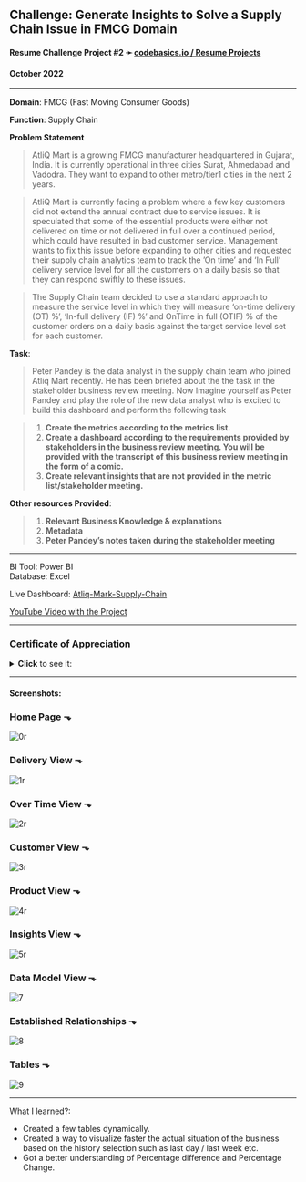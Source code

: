 ## **Challenge**: Generate Insights to Solve a Supply Chain Issue in FMCG Domain

#### Resume Challenge Project #2 ➛ [codebasics.io / Resume Projects](https://codebasics.io/challenge/codebasics-resume-project-challenge)
#### October 2022

---

**Domain**:  FMCG (Fast Moving Consumer Goods)

**Function**: Supply Chain

**Problem Statement**
> AtliQ Mart is a growing FMCG manufacturer headquartered in Gujarat, India. It is currently operational in three cities Surat, Ahmedabad and Vadodra. They want to expand to other metro/tier1 cities in the next 2 years.

> AtliQ Mart is currently facing a problem where a few key customers did not extend the annual contract due to service issues. It is speculated that some of the essential products were either not delivered on time or not delivered in full over a continued period, which could have resulted in bad customer service. Management wants to fix this issue before expanding to other cities and requested their supply chain analytics team to track the ’On time’ and ‘In Full’ delivery service level for all the customers on a daily basis so that they can respond swiftly to these issues.

> The Supply Chain team decided to use a standard approach to measure the service level in which they will measure ‘on-time delivery (OT) %’, ‘In-full delivery (IF) %’ and OnTime in full (OTIF) % of the customer orders on a daily basis against the target service level set for each customer.

**Task**:  
> Peter Pandey is the data analyst in the supply chain team who joined Atliq Mart recently. He has been briefed about the the task in the stakeholder business review meeting. Now Imagine yourself as Peter Pandey and play the role of the new data analyst who is excited to build this dashboard and perform the following task

> 1. **Create the metrics according to the metrics list.**
> 2. **Create a dashboard according to the requirements provided by stakeholders in the business review meeting. You will be provided with the transcript of this business review meeting in the form of a comic.**
> 3. **Create relevant insights that are not provided in the metric list/stakeholder meeting.**

**Other resources Provided**:
> 1. **Relevant Business Knowledge & explanations**
> 2. **Metadata**
> 3. **Peter Pandey’s notes taken during the stakeholder meeting**

---

BI Tool: Power BI  
Database: Excel  

Live Dashboard: [Atliq-Mark-Supply-Chain](https://www.novypro.com/project/atliq-mark-supply-chain-by-teodor-cristia)

[YouTube Video with the Project](https://youtu.be/UWELSwaGPLw)

---

### Certificate of Appreciation
<details><summary><b>Click</b> to see it:</summary><img src="https://user-images.githubusercontent.com/94936000/202327321-158b57b6-855f-479c-9eda-7e017121f247.jpg"></details>

---

#### Screenshots:

### Home Page ⬎
![0r](https://user-images.githubusercontent.com/94936000/200185248-6e73f122-fd46-4d01-a144-2e269addbd55.jpg)

### Delivery View ⬎
![1r](https://user-images.githubusercontent.com/94936000/200185250-05336332-2845-4497-b874-1f27568b15a5.jpg)

### Over Time View ⬎
![2r](https://user-images.githubusercontent.com/94936000/200185251-9dc0e0c2-ab4f-4169-8ad0-097afb73c7ad.jpg)

### Customer View ⬎
![3r](https://user-images.githubusercontent.com/94936000/200185252-f9d447d0-96a4-4e12-ac91-78a196aa63ca.jpg)

### Product View ⬎
![4r](https://user-images.githubusercontent.com/94936000/200185253-0d11bd1e-7a18-4b6e-8423-54e265c91465.jpg)

### Insights View ⬎
![5r](https://user-images.githubusercontent.com/94936000/200185254-45d112d5-1702-414b-90c7-17ab2be42246.jpg)

### Data Model View ⬎
![7](https://user-images.githubusercontent.com/94936000/200146654-04c23518-8844-4efa-91b4-4752a6e9f649.jpg)

### Established Relationships ⬎
![8](https://user-images.githubusercontent.com/94936000/200146655-3e7b5358-3bea-419a-96f7-7e47a98bae3d.jpg)

### Tables ⬎
![9](https://user-images.githubusercontent.com/94936000/200146657-e7062af9-4131-4ac8-8c13-76a0732849ac.jpg)

---


What I learned?:
* Created a few tables dynamically.
* Created a way to visualize faster the actual situation of the business based on the history selection such as last day / last week etc.
* Got a better understanding of Percentage difference and Percentage Change.
